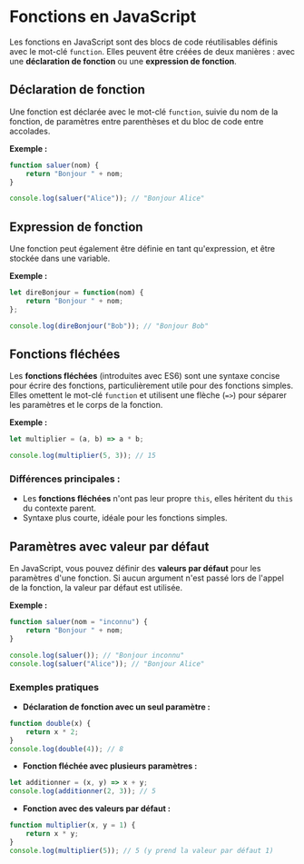 # Fonctions en JavaScript

Les fonctions en JavaScript sont des blocs de code réutilisables définis avec le mot-clé `function`. Elles peuvent être créées de deux manières : avec une **déclaration de fonction** ou une **expression de fonction**.

## Déclaration de fonction

Une fonction est déclarée avec le mot-clé `function`, suivie du nom de la fonction, de paramètres entre parenthèses et du bloc de code entre accolades.

**Exemple :**

```javascript
function saluer(nom) {
    return "Bonjour " + nom;
}

console.log(saluer("Alice")); // "Bonjour Alice"
```

## Expression de fonction

Une fonction peut également être définie en tant qu'expression, et être stockée dans une variable.

**Exemple :**

```javascript
let direBonjour = function(nom) {
    return "Bonjour " + nom;
};

console.log(direBonjour("Bob")); // "Bonjour Bob"
```

## Fonctions fléchées

Les **fonctions fléchées** (introduites avec ES6) sont une syntaxe concise pour écrire des fonctions, particulièrement utile pour des fonctions simples. Elles omettent le mot-clé `function` et utilisent une flèche (`=>`) pour séparer les paramètres et le corps de la fonction.

**Exemple :**

```javascript
let multiplier = (a, b) => a * b;

console.log(multiplier(5, 3)); // 15
```

### Différences principales :

- Les **fonctions fléchées** n'ont pas leur propre `this`, elles héritent du `this` du contexte parent.
- Syntaxe plus courte, idéale pour les fonctions simples.

## Paramètres avec valeur par défaut

En JavaScript, vous pouvez définir des **valeurs par défaut** pour les paramètres d'une fonction. Si aucun argument n'est passé lors de l'appel de la fonction, la valeur par défaut est utilisée.

**Exemple :**

```javascript
function saluer(nom = "inconnu") {
    return "Bonjour " + nom;
}

console.log(saluer()); // "Bonjour inconnu"
console.log(saluer("Alice")); // "Bonjour Alice"
```

### Exemples pratiques

- **Déclaration de fonction avec un seul paramètre :**

```javascript
function double(x) {
    return x * 2;
}
console.log(double(4)); // 8
```

- **Fonction fléchée avec plusieurs paramètres :**

```javascript
let additionner = (x, y) => x + y;
console.log(additionner(2, 3)); // 5
```

- **Fonction avec des valeurs par défaut :**

```javascript
function multiplier(x, y = 1) {
    return x * y;
}
console.log(multiplier(5)); // 5 (y prend la valeur par défaut 1)
```